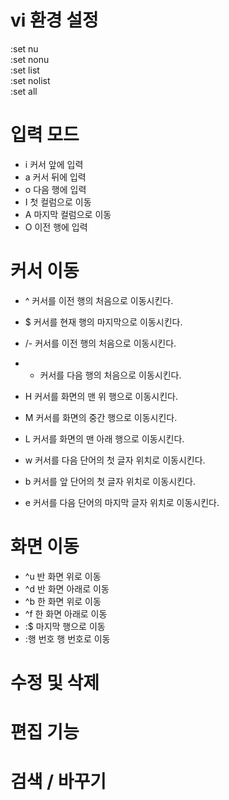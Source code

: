 # vi 환경 설정
:set nu  
:set nonu  
:set list  
:set nolist  
:set all  

# 입력 모드
- i 커서 앞에 입력  
- a 커서 뒤에 입력  
- o 다음 행에 입력  
- I 첫 컬럼으로 이동  
- A 마지막 컬럼으로 이동  
- O 이전 행에 입력  

# 커서 이동
 - ^ 커서를 이전 행의 처음으로 이동시킨다.    
 - $ 커서를 현재 행의 마지막으로 이동시킨다.  
 - /- 커서를 이전 행의 처음으로 이동시킨다.  
 - + 커서를 다음 행의 처음으로 이동시킨다.  
 
 - H 커서를 화면의 맨 위 행으로 이동시킨다.  
 - M 커서를 화면의 중간 행으로 이동시킨다.  
 - L 커서를 화면의 맨 아래 행으로 이동시킨다.  
  
 - w 커서를 다음 단어의 첫 글자 위치로 이동시킨다.  
 - b 커서를 앞 단어의 첫 글자 위치로 이동시킨다.  
 - e 커서를 다음 단어의 마지막 글자 위치로 이동시킨다.  
 
 # 화면 이동
  - ^u 반 화면 위로 이동  
  - ^d 반 화면 아래로 이동  
  - ^b 한 화면 위로 이동    
  - ^f 한 화면 아래로 이동  
  - :$ 마지막 행으로 이동   
  - :행 번호 행 번호로 이동  
  
  # 수정 및 삭제  
  # 편집 기능  
  # 검색 / 바꾸기  
